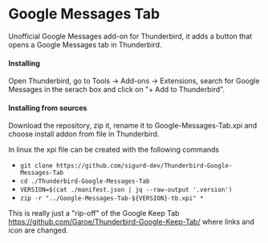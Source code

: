 # Google Messages Tab
Unofficial Google Messages add-on for Thunderbird, it adds a button that opens a Google Messages tab in Thunderbird.
<!--The [home page](https://addons.thunderbird.net/thunderbird/addon/google-messages-tab) of the extension contains some pictures and reviews.-->

#### Installing 
Open Thunderbird, go to Tools -> Add-ons -> Extensions, search for Google Messages in the serach box and click on "+ Add to Thunderbird".

#### Installing from sources
Download the repository, zip it, rename it to Google-Messages-Tab.xpi and choose install addon from file in Thunderbird.

In linux the xpi file can be created with the following commands
* `git clone https://github.com/sigurd-dev/Thunderbird-Google-Messages-Tab`
* `cd ./Thunderbird-Google-Messages-Tab`
* `VERSION=$(cat ./manifest.json | jq --raw-output '.version')`
* `zip -r "../Google-Messages-Tab-${VERSION}-tb.xpi" *`

This is really just a "rip-off" of the Google Keep Tab https://github.com/Garoe/Thunderbird-Google-Keep-Tab/
where links and icon are changed.
